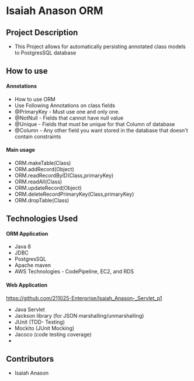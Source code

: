 # Isaiah Anason ORM
## Project Description
- This Project allows for automatically persisting annotated class models to PostgresSQL database

## How to use
#### Annotations
- How to use ORM
- Use Following Annotations on class fields
- @PrimaryKey - Must use one and only one.
- @NotNull - Fields that cannot have null value
- @Unique - Fields that must be unique for that Column of database
- @Column - Any other field you want stored in the database that doesn't
  contain constraints
#### Main usage
- ORM.makeTable(Class)
- ORM.addRecord(Object)
- ORM.readRecordByID(Class,primaryKey)
- ORM.readAll(Class)
- ORM.updateRecord(Object)
- ORM.deleteRecordPrimaryKey(Class,primaryKey)
- ORM.dropTable(Class)

## Technologies Used
#### ORM Application
- Java 8
- JDBC
- PostgresSQL
- Apache maven
- AWS Technologies - CodePipeline, EC2, and RDS
#### Web Application 
https://github.com/211025-Enterprise/Isaiah_Anason-_Servlet_p1
- Java Servlet
- Jackson library (for JSON marshalling/unmarshalling)
- JUnit (TDD- Testing)
- Mockito (JUnit Mocking)
- Jacoco (code testing coverage)
- 
## Contributors
- Isaiah Anason
